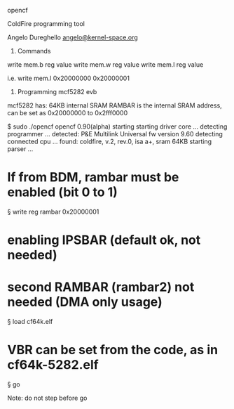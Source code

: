opencf

ColdFire programming tool

Angelo Dureghello <angelo@kernel-space.org>

1. Commands

write mem.b reg value
write mem.w reg value
write mem.l reg value

i.e.
write mem.l 0x20000000 0x20000001

1. Programming mcf5282 evb

mcf5282 has:
64KB internal SRAM
RAMBAR is the internal SRAM address, can be set as 0x20000000 to 0x2fff0000

$ sudo ./opencf
opencf 0.90(alpha) starting
starting driver core ...
detecting programmer ...
detected: P&E Multilink Universal
fw version 9.60
detecting connected cpu ...
found: coldfire, v.2, rev.0, isa a+, sram 64KB
starting parser ...

# If from BDM, rambar must be enabled (bit 0 to 1)
§ write reg rambar 0x20000001
# enabling IPSBAR (default ok, not needed)
# second RAMBAR (rambar2) not needed (DMA only usage)
§ load cf64k.elf
# VBR can be set from the code, as in cf64k-5282.elf
§ go

Note: do not step before go
